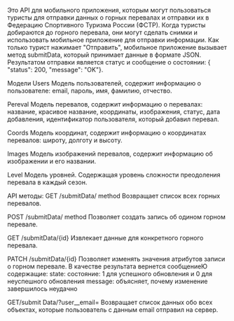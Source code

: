 Это API для мобильного приложения, которым могут пользоваться туристы для отправки данных о горных перевалах и отправки их в Федерацию Спортивного Туризма России (ФСТР).
Когда туристы добираются до горного перевала, они могут сделать снимки и использовать мобильное приложение для отправки информации. Как только турист нажимает "Отправить", мобильное приложение вызывает метод submitData, который принимает данные в формате JSON.
Результатом отправки является статус и сообщение о состоянии: { "status": 200, "message": "OK"}.

Модели
Users
Модель пользователей, содержит информацию о пользователе: email, пароль, имя, фамилию, отчество.

Pereval
Модель перевалов, содержит информацию о перевалах: название, красивое название, координаты, изображения, статус, дата добавления, идентификатор пользователя, который добавил перевал.

Coords
Модель координат, содержит информацию о координатах перевалов: широту, долготу и высоту.

Images
Модель изображений перевалов, содержит информацию об изображении и его названии.

Level
Модель уровней. Содержащая уровень сложности преодоления перевала в каждый сезон.


API методы:
GET /submitData/ method
Возвращает список всех горных перевалов.

POST /submitData/ method
Позволяет создать запись об одином горном перевале.

GET /submitData/{id}
Извлекает данные для конкретного горного перевала.

PATCH /submitData/{id}
Позволяет изменять значения атрибутов записи о горном перевале.
В качестве результата вернется сообщениеЮ содержащие:
state:
состояние: 1 для успешного обновления и 0 для неуспешного обновления
message: объясняет, почему изменение завершилось неудачно

GET/submit Data/?user__email=<email>
Возвращает список данных обо всех объектах, которые пользователь с данным email отправил на сервер.
